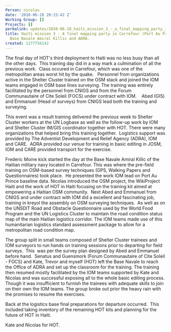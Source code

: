 ```yaml
---
Person: nicolas
date: '2010-06-28 20:15:42 Z'
Working Group: []
Projects: []
permalink: updates/2010-06-28_haiti_mission_3_-_a_final_mapping_party_in_carrefour_(port_au_prince)_at_the_bas
title: Haiti mission 3 - A final mapping party in Carrefour (Port Au Prince) at The
  Base Navale Amiral Killic and ADRA.
created: 1277756142
---
```

<p>The final day of HOT's third deployment to Haiti was no less busy than all the other days. &nbsp;This training day did in a way mark a culmination of all the previous work. &nbsp;Class occured in Carrefour, which was one of the metropolitan areas worst hit by the quake. &nbsp;&nbsp;Personnel from organizations active in the Shelter Cluster trained on the OSM stack and joined the IOM teams engaged in OSM base lines surveying. The training was entirely facilitated by the personnel from CNIGS and from the Forum Communautaire of Cite Soleil (FOCS) under contract with IOM. &nbsp;&nbsp;&nbsp;Abed (GIS) and Emmanuel (Head of surveys) from CNIGS lead both the training and surveying.</p><p>This event was a result training delivered the previous week to Shelter Cluster workers at the UN Logbase as well as the follow-up work by IOM and Shelter Cluster IM/GIS coordinator together with HOT. There were many organizations that helped bring this training together. &nbsp;Logistics support was provided by The Adventist Development and Relief Agency (ADRA), IOM and CARE. &nbsp;ADRA provided our venue for training in basic editing in JOSM, IOM and CARE provided transport for the exercise.</p><p>Frederic Moine kick started the day at the Base Navale Amiral Killic of the Haitian military navy located in Carrefour. This was where the pre-field training on OSM-based survey techniques (GPS, Walking Papers and Questionnaires) took place. &nbsp;He presented the work IOM lead on Port Au Prince baseline data. Nicolas introduced the OSM project, the WikiProject Haiti and the work of HOT in Haiti focusing on the training kit aimed at empowering a Haitian OSM community. &nbsp;Next Abed and Emmanuel from CNIGS and under contract with IOM did a excellent and fascinating job, training in kreyol the assembly on OSM surveying techniques. &nbsp;As well as on the UNSDIT Road and Obstacle Questionnaire used by the World Food Program and the UN Logistics Cluster to maintain the road condition status map of the main Haitian logistics corridor. The IOM teams made use of this humanitarian logistics standard assessment package to allow for a metropolitan road condition map.</p><p>The group split in small teams composed of Shelter Cluster trainees and IOM surveyors to run hands on training sessions prior to departing for field surveys. &nbsp;This &nbsp;was per the survey plan designed by Abed and Emmanuel before hand. &nbsp;Senatus and Guensmork (Forum Communautaire of Cite Soleil - FOCS) and Kate, Trevor and myself (HOT) left the Base Navale to reach the Office of ADRA and set up the classroom for the training. The training then resumed mostly facilitated by the IOM teams supported by Kate and Nicolas and was successful exposing all to the whole basic editing process. Though it was insufficient to furnish the trainees with adequate skills to join on their own the IOM teams. The group broke out prior the heavy rain with the promises to resume the exercises.</p><p>Back at the logistics base final preparations for departure occurred. &nbsp;This included taking inventory of the remaining HOT kits and planning for the future of HOT in Haiti.</p><p>Kate and Nicolas for HOT.</p>
